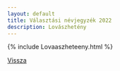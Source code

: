 ```yaml
---
layout: default
title: Választási névjegyzék 2022
description: Lovászhetény
---
```


{% include Lovaaszheteeny.html %}

[Vissza](./)